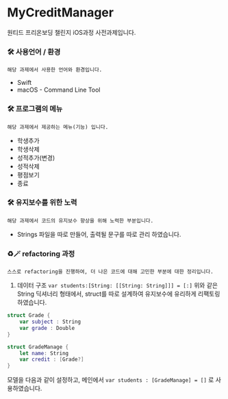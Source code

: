 # MyCreditManager
원티드 프리온보딩 챌린지 iOS과정 사전과제입니다.

### 🛠 사용언어 / 환경
```
해당 과제에서 사용한 언어와 환경입니다.
```
- Swift
- macOS - Command Line Tool

### 🛠 프로그램의 메뉴 
```
해당 과제에서 제공하는 메뉴(기능) 입니다.
```
- 학생추가
- 학생삭제
- 성적추가(변경)
- 성적삭제
- 평점보기
- 종료

### 🛠 유지보수를 위한 노력 
```
해당 과제에서 코드의 유지보수 향상을 위해 노력한 부분입니다.
```
- Strings 파일을 따로 만들어, 출력될 문구를 따로 관리 하였습니다.



### ♻🪄 refactoring 과정
```
스스로 refactoring을 진행하여, 더 나은 코드에 대해 고민한 부분에 대한 정리입니다.
```
1. 데이터 구조
`var students:[String: [[String: String]]] = [:]` 
위와 같은 String 딕셔너리 형태에서, struct를 따로 설계하여 유지보수에 유리하게 리팩토링하였습니다.
```swift
struct Grade {
    var subject : String
    var grade : Double
}

struct GradeManage {
    let name: String
    var credit : [Grade?]
}
```
모델을 다음과 같이 설정하고, 메인에서  `var students : [GradeManage] = []` 로 사용하였습니다.
